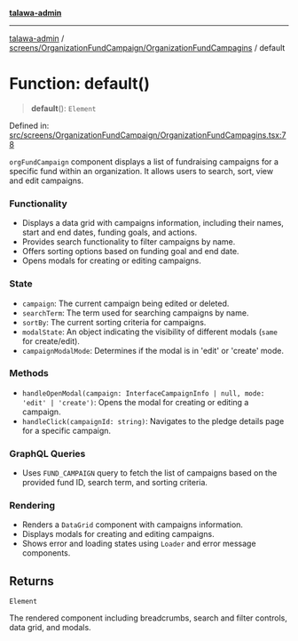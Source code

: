 [**talawa-admin**](../../../../README.md)

***

[talawa-admin](../../../../README.md) / [screens/OrganizationFundCampaign/OrganizationFundCampagins](../README.md) / default

# Function: default()

> **default**(): `Element`

Defined in: [src/screens/OrganizationFundCampaign/OrganizationFundCampagins.tsx:78](https://github.com/gautam-divyanshu/talawa-admin/blob/2490b2ea9583ec972ca984b1d93932def1c9f92b/src/screens/OrganizationFundCampaign/OrganizationFundCampagins.tsx#L78)

`orgFundCampaign` component displays a list of fundraising campaigns for a specific fund within an organization.
It allows users to search, sort, view and edit campaigns.

### Functionality
- Displays a data grid with campaigns information, including their names, start and end dates, funding goals, and actions.
- Provides search functionality to filter campaigns by name.
- Offers sorting options based on funding goal and end date.
- Opens modals for creating or editing campaigns.

### State
- `campaign`: The current campaign being edited or deleted.
- `searchTerm`: The term used for searching campaigns by name.
- `sortBy`: The current sorting criteria for campaigns.
- `modalState`: An object indicating the visibility of different modals (`same` for create/edit).
- `campaignModalMode`: Determines if the modal is in 'edit' or 'create' mode.

### Methods
- `handleOpenModal(campaign: InterfaceCampaignInfo | null, mode: 'edit' | 'create')`: Opens the modal for creating or editing a campaign.
- `handleClick(campaignId: string)`: Navigates to the pledge details page for a specific campaign.

### GraphQL Queries
- Uses `FUND_CAMPAIGN` query to fetch the list of campaigns based on the provided fund ID, search term, and sorting criteria.

### Rendering
- Renders a `DataGrid` component with campaigns information.
- Displays modals for creating and editing campaigns.
- Shows error and loading states using `Loader` and error message components.

## Returns

`Element`

The rendered component including breadcrumbs, search and filter controls, data grid, and modals.
